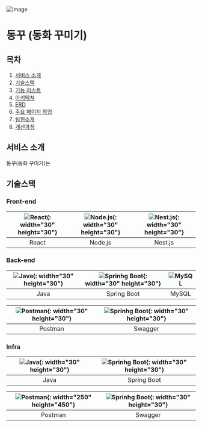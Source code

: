 
![image](https://github.com/sunhyeok99/Baekjoon/assets/132821972/35a05e83-ef44-42f5-b373-d77c376f2e86)
 
# 동꾸 (동화 꾸미기)

## 목차

1. [서비스 소개](#서비스소개)
2. [기술스택](#기술스택)
3. [기능 리스트](#기능리스트)
4. [아키텍쳐](#아키텍쳐)
5. [ERD](#ERD)
6. [주요 페이지 목업](#주요페이지목업)
7. [팀원소개](#팀원소개)
8. [개선과정](#개선과정)

## 서비스 소개
동꾸(동화 꾸미기)는 

## 기술스택

### Front-end

|![React](https://camo.githubusercontent.com/91b30ff3d7d15143c1dbba499a8ad310bd829fbd45f65cacaeea175fac5d85aa/68747470733a2f2f70726f66696c696e61746f722e7269736861762e6465762f736b696c6c732d6173736574732f72656163742d6f726967696e616c2d776f72646d61726b2e737667){: width="30" height="30"}|![Node.js](https://camo.githubusercontent.com/9ff307d218aae4aa07155c709b7d3b5719a05c928b9eb60ed982ca7221fafcb9/68747470733a2f2f75706c6f61642e77696b696d656469612e6f72672f77696b6970656469612f636f6d6d6f6e732f7468756d622f642f64392f4e6f64652e6a735f6c6f676f2e7376672f3132303070782d4e6f64652e6a735f6c6f676f2e7376672e706e67){: width="30" height="30"}|![Nest.js](https://github.com/sunhyeok99/Baekjoon/assets/132821972/8107f138-fd82-4bf6-9af0-1261959c7a63){: width="30" height="30"}
|:---:|:---:|:---:|
|React|Node.js|Nest.js|

### Back-end

|![Java](https://camo.githubusercontent.com/ecd535b833a6520e8d8238ceffadb3b3dda6e854826193d419c305f3e52fee22/68747470733a2f2f70726f66696c696e61746f722e7269736861762e6465762f736b696c6c732d6173736574732f6a6176612d6f726967696e616c2d776f72646d61726b2e737667){: width="30" height="30"}|![Sprinhg Boot](https://github.com/sunhyeok99/Baekjoon/assets/132821972/9bf23036-21cf-4da6-9111-6efbcef767f0){: width="30" height="30"}|![MySQL](https://github.com/sunhyeok99/Baekjoon/assets/132821972/4625b19e-d9fa-4f68-8d07-85da6ffba31c)|
|:---:|:---:|:---:|
|Java|Spring Boot|MySQL|

|![Postman](https://github.com/sunhyeok99/Baekjoon/assets/132821972/299cd1d8-5277-4809-a95c-c4a23dbf0e83){: width="30" height="30"}|![Sprinhg Boot](https://github.com/sunhyeok99/Baekjoon/assets/132821972/2220cf95-98ce-422f-a288-b7d663f6c628){: width="30" height="30"}|
|:---:|:---:|
|Postman|Swagger|

### Infra

|![Java](https://camo.githubusercontent.com/ecd535b833a6520e8d8238ceffadb3b3dda6e854826193d419c305f3e52fee22/68747470733a2f2f70726f66696c696e61746f722e7269736861762e6465762f736b696c6c732d6173736574732f6a6176612d6f726967696e616c2d776f72646d61726b2e737667){: width="30" height="30"}|![Sprinhg Boot](https://github.com/sunhyeok99/Baekjoon/assets/132821972/9bf23036-21cf-4da6-9111-6efbcef767f0){: width="30" height="30"}|
|:---:|:---:|
|Java|Spring Boot|

|![Postman](https://github.com/sunhyeok99/Baekjoon/assets/132821972/299cd1d8-5277-4809-a95c-c4a23dbf0e83){: width="250" height="450"}|![Sprinhg Boot](https://github.com/sunhyeok99/Baekjoon/assets/132821972/2220cf95-98ce-422f-a288-b7d663f6c628){: width="30" height="30"}|
|:---:|:---:|
|Postman|Swagger|
